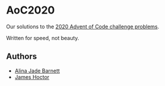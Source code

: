 # AoC2020

Our solutions to the [2020 Advent of Code challenge problems](https://adventofcode.com/2020).

Written for speed, not beauty.

## Authors

* [Alina Jade Barnett](https://github.com/alinajadebarnett)
* [James Hoctor](https://github.com/JEHoctor)
